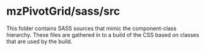 # mzPivotGrid/sass/src

This folder contains SASS sources that mimic the component-class hierarchy. These files
are gathered in to a build of the CSS based on classes that are used by the build.
